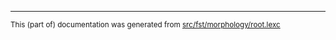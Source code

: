 

* * *

<small>This (part of) documentation was generated from [src/fst/morphology/root.lexc](https://github.com/giellalt/lang-ciw/blob/main/src/fst/morphology/root.lexc)</small>
